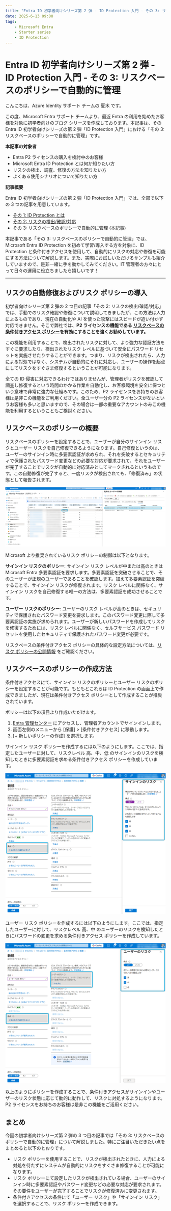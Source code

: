 ```yaml
---
title: "Entra ID 初学者向けシリーズ第 2 弾 - ID Protection 入門 - その 3: リスクベースのポリシーで自動的に管理"
date: 2025-6-13 09:00
tags:
    - Microsoft Entra
    - Starter series
    - ID Protection
---
```


# Entra ID 初学者向けシリーズ第 2 弾 - ID Protection 入門 - その 3: リスクベースのポリシーで自動的に管理

こんにちは、Azure Identity サポート チームの 夏木 です。

この度、Microsoft Entra サポート チームより、最近 Entra の利用を始めたお客様を対象に初学者向けのブログ シリーズを作成しております。本記事は、その Entra ID 初学者向けシリーズの第 2 弾「ID Protection 入門」における「その 3: リスクベースのポリシーで自動的に管理」です。

**本記事の対象者**

- Entra P2 ライセンスの購入を検討中のお客様
- Microsoft Entra ID Protection とは何か知りたい方
- リスクの検出、調査、修復の方法を知りたい方
- よくある使用シナリオについて知りたい方

**記事概要**

Entra ID 初学者向けシリーズの第 2 弾「ID Protection 入門」では、全部で以下の 3 つの記事を用意しています。

- [その 1: ID Protection とは](./starter-series-id-protection-1.md)
- [その 2: リスクの検出/確認/対応](./starter-series-id-protection-2.md)
- その 3: リスクベースのポリシーで自動的に管理 (本記事)

本記事である「その 3: リスクベースのポリシーで自動的に管理」では、Microsoft Entra ID Protection を初めて学習/導入する方を対象に、ID Protection と条件付きアクセスを使用して、自動的にリスクの対応や修復を可能にする方法について解説します。また、実際にお試しいただけるサンプルも紹介していますので、是非一緒に手を動かしてみてください。IT 管理者の方々にとって日々の運用に役立ちましたら嬉しいです！

---

## リスクの自動修復およびリスク ポリシーの導入

初学者向けシリーズ第 2 弾の 2 つ目の記事「その 2: リスクの検出/確認/対応」では、手動でのリスク確認や修復について説明してきましたが、この方法は人力によるものであり、現在の自動化や AI を使った攻撃にはスピードが追い付かず対応できません。そこで弊社では、**P2 ライセンスの機能である [リスクベースの条件付きアクセス ポリシー](https://learn.microsoft.com/ja-jp/entra/id-protection/howto-identity-protection-configure-risk-policies)を有効にすることを強くお勧めしています。**

この機能を利用することで、検出されたリスクに対して、より強力な認証方法をすぐに要求したり、検出されたリスク レベルに基づいて安全にパスワード リセットを実施させたりすることができます。つまり、リスクが検出されたら、人力による対処ではなく、システムが自動的にそれに対応し、ユーザーの操作を起点にしてリスクをすぐさま修復するということが可能になります。

全ての ID 侵害に対応できるわけではありませんが、管理者がリスクを確認して調査し修復するという時間のかかる作業を自動化し、お客様環境を安全に保つという意味で非常に強力な仕組みです。このため、P2 ライセンスをお持ちのお客様は是非この機能をご利用ください。全ユーザー分の P2 ライセンスがないというお客様も多いと思いますので、その場合は一部の重要なアカウントのみこの機能を利用するということもご検討ください。

## リスクベースのポリシーの概要

リスクベースのポリシーを設定することで、ユーザーが自分のサインイン リスクとユーザー リスクを自己修復できるようになります。自己修復というのは、ユーザーのサインイン時に多要素認証が求められ、それを突破するとセキュリティで保護されたパスワード変更などの必要な対応が要求されて、それをユーザーが完了することでリスクが自動的に対応済みとしてマークされるというものです。この自動修復が完了すると、一度リスクが検出されても、「修復済み」の状態として報告されます。

![リスクの自動修復](starter-series-id-protection/starter-series-id-protection-10.png)

Microsoft より推奨されているリスク ポリシーの制御は以下となります。

**サインイン リスクのポリシー**: サインイン リスク レベルが中または高のときは Microsoft Entra 多要素認証を要求します。多要素認証を突破させることで、そのユーザーが正規のユーザーであることを確認します。加えて多要素認証を突破することで、サインイン リスクが修復されます。リスク レベルに関係なく、サインイン リスクを自己修復する唯一の方法は、多要素認証を成功させることです。

**ユーザー リスクのポリシー**: ユーザーのリスク レベルが高のときは、セキュリティで保護されたパスワード変更を要求します。このパスワード変更に際して多要素認証の実施が求められます。ユーザーが新しいパスワードを作成してリスクを修復するためには、リスク レベルに関係なく、セルフサービス パスワード リセットを使用したセキュリティで保護されたパスワード変更が必要です。

リスクベースの条件付きアクセス ポリシーの具体的な設定方法については、[リスク ポリシーの公開情報](https://learn.microsoft.com/ja-jp/entra/id-protection/howto-identity-protection-configure-risk-policies#user-risk-policy-in-conditional-access) をご確認ください。

## リスクベースのポリシーの作成方法

条件付きアクセスにて、サインイン リスクのポリシーとユーザー リスクのポリシーを設定することが可能です。もともとこれらは ID Protection の画面上で作成できましたが、現在は条件付きアクセス ポリシーとして作成することが推奨されています。

ポリシーは以下の項目より作成いただけます。

1. [Entra 管理センター](https://entra.microsoft.com) にアクセスし、管理者アカウントでサインインします。
2. 画面左側のメニューから [保護] > [条件付きアクセス] に移動します。
4. [+ 新しいポリシーの作成] を選択します。

サインイン リスク ポリシーを作成するには以下のようにします。ここでは、指定したユーザーに対して、リスクレベル 高、中、低 のサインインのリスクを検知したときに多要素認証を求める条件付きアクセス ポリシーを作成しています。

![サインイン リスク ポリシーの作成](starter-series-id-protection/starter-series-id-protection-6.png)

ユーザー リスク ポリシーを作成するには以下のようにします。ここでは、指定したユーザーに対して、リスクレベル 高、中 のユーザーのリスクを検知したときにパスワードの変更を求める条件付きアクセス ポリシーを作成しています。

![ユーザー リスク ポリシーの作成](starter-series-id-protection/starter-series-id-protection-7.png)

以上のようにポリシーを作成することで、条件付きアクセスがサインインやユーザーのリスク状態に応じて動的に動作して、リスクに対処するようになります。P2 ライセンスをお持ちのお客様は是非この機能をご活用ください。

## まとめ

今回の初学者向けシリーズ第 2 弾の 3 つ目の記事では「その 3: リスクベースのポリシーで自動的に管理」について解説しました。特にご注目いただきたい点をまとめると以下のとおりです。

- リスク ポリシーを使用することで、リスクが検出されたときに、人力による対処を待たずにシステムが自動的にリスクをすぐさま修復することが可能になります。
- リスク ポリシーにて設定したリスクが検出されている場合、ユーザーのサインイン時に多要素認証やパスワード変更などの必要な対応が要求されます。その要件をユーザーが完了することでリスクが修復済みに変更されます。
- 条件付きアクセスの条件にて「ユーザー リスク」や「サインイン リスク」を選択することで、リスク ポリシーを作成できます。
